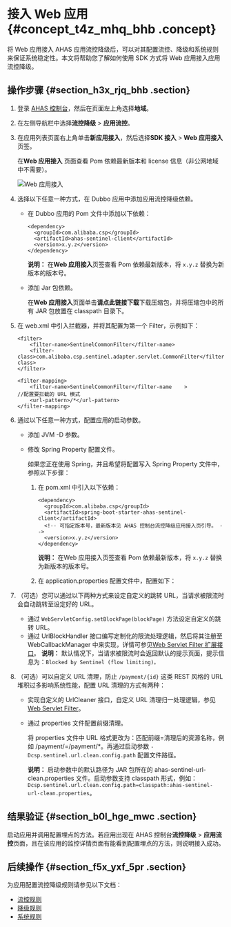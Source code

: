 # 接入 Web 应用 {#concept_t4z_mhq_bhb .concept}

将 Web 应用接入 AHAS 应用流控降级后，可以对其配置流控、降级和系统规则来保证系统稳定性。本文将帮助您了解如何使用 SDK 方式将 Web 应用接入应用流控降级。

## 操作步骤 {#section_h3x_rjq_bhb .section}

1.  登录 [AHAS 控制台](https://ahas.console.aliyun.com)，然后在页面左上角选择**地域**。
2.  在左侧导航栏中选择**流控降级** \> **应用流控**。
3.  在应用列表页面右上角单击**新应用接入**，然后选择**SDK 接入** \> **Web 应用接入**页签。

    在**Web 应用接入** 页面查看 Pom 依赖最新版本和 license 信息（非公网地域中不需要）。

    ![Web 应用接入](images/59481_zh-CN.png "Web 应用接入")

4.  选择以下任意一种方式，在 Dubbo 应用中添加应用流控降级依赖。
    -   在 Dubbo 应用的 Pom 文件中添加以下依赖：

        ``` {#codeblock_m9c_py2_3dj}
        <dependency>
          <groupId>com.alibaba.csp</groupId>
          <artifactId>ahas-sentinel-client</artifactId>
          <version>x.y.z</version>
        </dependency>
        ```

        **说明：** 在**Web 应用接入**页签查看 Pom 依赖最新版本，将 `x.y.z` 替换为新版本的版本号。

    -   添加 Jar 包依赖。

        在**Web 应用接入**页面单击**请点此链接下载**下载压缩包，并将压缩包中的所有 JAR 包放置在 classpath 目录下。

5.  在 web.xml 中引入拦截器，并将其配置为第一个 Filter，示例如下：

    ``` {#codeblock_2ll_rx2_gh4}
    <filter>
        <filter-name>SentinelCommonFilter</filter-name>
        <filter-class>com.alibaba.csp.sentinel.adapter.servlet.CommonFilter</filter-class>
    </filter>
    
    <filter-mapping>
        <filter-name>SentinelCommonFilter</filter-name    >
    //配置要拦截的 URL 模式
        <url-pattern>/*</url-pattern>
    </filter-mapping>
    ```

6.  通过以下任意一种方式，配置应用的启动参数。
    -   添加 JVM -D 参数。
    -   修改 Spring Property 配置文件。

        如果您正在使用 Spring，并且希望将配置写入 Spring Property 文件中，参照以下步骤：

        1.  在 pom.xml 中引入以下依赖：

            ``` {#codeblock_0sr_mcv_2vs}
            <dependency>
              <groupId>com.alibaba.csp</groupId>
              <artifactId>spring-boot-starter-ahas-sentinel-client</artifactId>
              <!-- 可指定版本号，最新版本见 AHAS 控制台流控降级应用接入页引导。 -->
              <version>x.y.z</version>
            </dependency>
            ```

            **说明：** 在Web 应用接入页签查看 Pom 依赖最新版本，将 `x.y.z` 替换为新版本的版本号。

        2.  在 application.properties 配置文件中，配置如下：
7.  （可选）您可以通过以下两种方式来设定自定义的跳转 URL，当请求被限流时会自动跳转至设定好的 URL。

    -   通过 `WebServletConfig.setBlockPage(blockPage)` 方法设定自定义的跳转 URL。
    -   通过 UrlBlockHandler 接口编写定制化的限流处理逻辑，然后将其注册至 WebCallbackManager 中来实现，详情可参见[Web Servlet Filter 扩展接口](intl.zh-CN/应用流控降级/开发指南/扩展接口.md#ul_epf_vfk_kgb)。
    **说明：** 默认情况下，当请求被限流时会返回默认的提示页面，提示信息为：`Blocked by Sentinel (flow limiting)。`

8.  （可选）可以自定义 URL 清理，防止 `/payment/{id}` 这类 REST 风格的 URL 堆积过多影响系统性能，配置 URL 清理的方式有两种：
    -   实现自定义的 UrlCleaner 接口，自定义 URL 清理归一处理逻辑，参见[Web Servlet Filter](https://help.aliyun.com/document_detail/102560.html#h2-url-1)。
    -   通过 properties 文件配置前缀清理。

        将 properties 文件中 URL 格式更改为：匹配前缀=清理后的资源名称，例如 /payment/=/payment/\*。再通过启动参数 `-Dcsp.sentinel.url.clean.config.path` 配置文件路径。

        **说明：** 启动参数中的默认路径为 JAR 包所在的 ahas-sentinel-url-clean.properties 文件。启动参数支持 classpath 形式，例如：`Dcsp.sentinel.url.clean.config.path=classpath:ahas-sentinel-url-clean.properties`。


## 结果验证 {#section_b0l_hge_mwc .section}

启动应用并调用配置埋点的方法。若应用出现在 AHAS 控制台**流控降级** \> **应用流控**页面，且在该应用的监控详情页面有能看到配置埋点的方法，则说明接入成功。

## 后续操作 {#section_f5x_yxf_5pr .section}

为应用配置流控降级规则请参见以下文档：

-   [流控规则](intl.zh-CN/应用流控降级/控制台指南/流控规则.md#)
-   [降级规则](intl.zh-CN/应用流控降级/控制台指南/降级规则.md#)
-   [系统规则](intl.zh-CN/应用流控降级/控制台指南/系统规则.md#)

